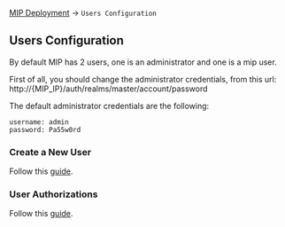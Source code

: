[MIP Deployment](../../../README.md#UsersConfiguration) -> `Users Configuration`

## Users Configuration
By default MIP has 2 users, one is an administrator and one is a mip user.

First of all, you should change the administrator credentials, from this url: http://{MIP_IP}/auth/realms/master/account/password

The default administrator credentials are the following:
```
username: admin
password: Pa55w0rd
```

### Create a New User
<a id="CreateLocalUser">Follow</a> this [guide](CreateLocalUser.md).

### User Authorizations
<a id="UserAuthorizations">Follow</a> this [guide](UserAuthorizations.md).
